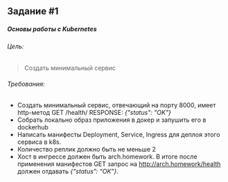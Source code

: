 Задание #1
----------
##### Основы работы с Kubernetes
###### Цель:
> Создать минимальный сервис
###### Требования:
* Создать минимальный сервис, отвечающий на порту 8000, имеет http-метод GET /health/ RESPONSE: *{"status": "OK"}*
* Собрать локально образ приложения в докер и запушить его в dockerhub
* Написать манифесты Deployment, Service, Ingress для деплоя этого сервиса в k8s.
* Количество реплик должно быть не меньше 2
* Хост в ингрессе должен быть arch.homework. В итоге после применения манифестов GET запрос на http://arch.homework/health должен отдавать *{“status”: “OK”}*.